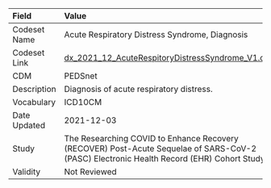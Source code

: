 |Field        |Value                                                                                                                                    |
|:------------|:----------------------------------------------------------------------------------------------------------------------------------------|
|Codeset Name |Acute Respiratory Distress Syndrome, Diagnosis                                                                                           |
|Codeset Link |[dx_2021_12_AcuteRespitoryDistressSyndrome_V1.csv](https://github.com/PEDSnet/Variable-Dictionary/blob/main/conditions/dx_2021_12_AcuteRespitoryDistressSyndrome_V1.csv)|
|CDM          |PEDSnet                                                                                                                                  |
|Description  |Diagnosis of acute respiratory distress.                                                                                                 |
|Vocabulary   |ICD10CM                                                                                                                                  |
|Date Updated |2021-12-03                                                                                                                               |
|Study        |The Researching COVID to Enhance Recovery (RECOVER) Post-Acute Sequelae of SARS-CoV-2 (PASC) Electronic Health Record (EHR) Cohort Study |
|Validity     |Not Reviewed                                                                                                                             |
